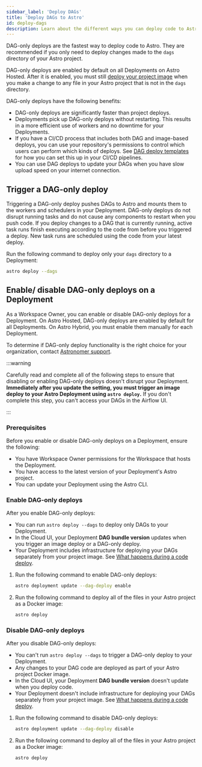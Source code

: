 ```yaml
---
sidebar_label: 'Deploy DAGs'
title: 'Deploy DAGs to Astro'
id: deploy-dags
description: Learn about the different ways you can deploy code to Astro.
---
```


DAG-only deploys are the fastest way to deploy code to Astro. They are recommended if you only need to deploy changes made to the `dags` directory of your Astro project.

DAG-only deploys are enabled by default on all Deployments on Astro Hosted. After it is enabled, you must still [deploy your project image](deploy-project-image.md) when you make a change to any file in your Astro project that is not in the `dags` directory.

DAG-only deploys have the following benefits:

- DAG-only deploys are significantly faster than project deploys.
- Deployments pick up DAG-only deploys without restarting. This results in a more efficient use of workers and no downtime for your Deployments.
- If you have a CI/CD process that includes both DAG and image-based deploys, you can use your repository's permissions to control which users can perform which kinds of deploys. See [DAG deploy templates](https://docs.astronomer.io/astro/ci-cd-templates/template-overview#dag-deploy-templates) for how you can set this up in your CI/CD pipelines.
- You can use DAG deploys to update your DAGs when you have slow upload speed on your internet connection.

## Trigger a DAG-only deploy

Triggering a DAG-only deploy pushes DAGs to Astro and mounts them to the workers and schedulers in your Deployment. DAG-only deploys do not disrupt running tasks and do not cause any components to restart when you push code. If you deploy changes to a DAG that is currently running, active task runs finish executing according to the code from before you triggered a deploy. New task runs are scheduled using the code from your latest deploy.

Run the following command to deploy only your `dags` directory to a Deployment:

```sh
astro deploy --dags
```

## Enable/ disable DAG-only deploys on a Deployment

As a Workspace Owner, you can enable or disable DAG-only deploys for a Deployment. On Astro Hosted, DAG-only deploys are enabled by default for all Deployments. On Astro Hybrid, you must enable them manually for each Deployment. 
  
To determine if DAG-only deploy functionality is the right choice for your organization, contact [Astronomer support](https://cloud.astronomer.io/support). 

:::warning

Carefully read and complete all of the following steps to ensure that disabling or enabling DAG-only deploys doesn't disrupt your Deployment. **Immediately after you update the setting, you must trigger an image deploy to your Astro Deployment using `astro deploy`.** If you don't complete this step, you can't access your DAGs in the Airflow UI.

:::

### Prerequisites

Before you enable or disable DAG-only deploys on a Deployment, ensure the following:

- You have Workspace Owner permissions for the Workspace that hosts the Deployment. 
- You have access to the latest version of your Deployment's Astro project.
- You can update your Deployment using the Astro CLI. 

### Enable DAG-only deploys

After you enable DAG-only deploys:

- You can run `astro deploy --dags` to deploy only DAGs to your Deployment.
- In the Cloud UI, your Deployment **DAG bundle version** updates when you trigger an image deploy or a DAG-only deploy. 
- Your Deployment includes infrastructure for deploying your DAGs separately from your project image. See [What happens during a code deploy](deploy-project-image.md#what-happens-during-a-project-deploy).

1. Run the following command to enable DAG-only deploys:

    ```sh
    astro deployment update --dag-deploy enable
    ```

2. Run the following command to deploy all of the files in your Astro project as a Docker image:

    ```sh
    astro deploy
    ```

### Disable DAG-only deploys 

After you disable DAG-only deploys:

- You can't run `astro deploy --dags` to trigger a DAG-only deploy to your Deployment.
- Any changes to your DAG code are deployed as part of your Astro project Docker image.
- In the Cloud UI, your Deployment **DAG bundle version** doesn't update when you deploy code. 
- Your Deployment doesn't include infrastructure for deploying your DAGs separately from your project image. See [What happens during a code deploy](deploy-project-image.md#what-happens-during-a-project-deploy).

1. Run the following command to disable DAG-only deploys:

    ```sh
    astro deployment update --dag-deploy disable
    ```

2. Run the following command to deploy all of the files in your Astro project as a Docker image:

    ```sh
    astro deploy
    ```